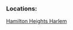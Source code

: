 
### Locations:
[Hamilton Heights  ](https://abner-kahan.github.io/Hamilton-Heights-Citi-Bikes/)
[Harlem     ](https://samprasad20.github.io/honorsproject9/)
